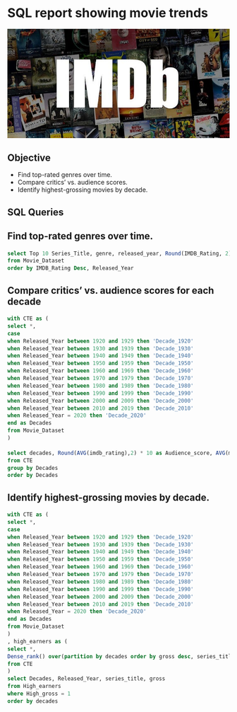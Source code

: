 # SQL report showing movie trends

![](https://github.com/Ajay96700/Explore-Movie-Rating/blob/main/IMDB%20Image.jpg)

## Objective
 - Find top-rated genres over time.
 - Compare critics’ vs. audience scores.
 - Identify highest-grossing movies by decade.

## SQL Queries

## Find top-rated genres over time.
```SQL
select Top 10 Series_Title, genre, released_year, Round(IMDB_Rating, 2) as IMDB_ratings
from Movie_Dataset
order by IMDB_Rating Desc, Released_Year
```

## Compare critics’ vs. audience scores for each decade
```SQL
with CTE as (
select *,
case
when Released_Year between 1920 and 1929 then 'Decade_1920'
when Released_Year between 1930 and 1939 then 'Decade_1930'
when Released_Year between 1940 and 1949 then 'Decade_1940'
when Released_Year between 1950 and 1959 then 'Decade_1950'
when Released_Year between 1960 and 1969 then 'Decade_1960'
when Released_Year between 1970 and 1979 then 'Decade_1970'
when Released_Year between 1980 and 1989 then 'Decade_1980'
when Released_Year between 1990 and 1999 then 'Decade_1990'
when Released_Year between 2000 and 2009 then 'Decade_2000'
when Released_Year between 2010 and 2019 then 'Decade_2010'
when Released_Year = 2020 then 'Decade_2020'
end as Decades
from Movie_Dataset
)

select decades, Round(AVG(imdb_rating),2) * 10 as Audience_score, AVG(meta_score) as Critic_score
from CTE
group by Decades
order by Decades
```

## Identify highest-grossing movies by decade.
```SQL
with CTE as (
select *,
case
when Released_Year between 1920 and 1929 then 'Decade_1920'
when Released_Year between 1930 and 1939 then 'Decade_1930'
when Released_Year between 1940 and 1949 then 'Decade_1940'
when Released_Year between 1950 and 1959 then 'Decade_1950'
when Released_Year between 1960 and 1969 then 'Decade_1960'
when Released_Year between 1970 and 1979 then 'Decade_1970'
when Released_Year between 1980 and 1989 then 'Decade_1980'
when Released_Year between 1990 and 1999 then 'Decade_1990'
when Released_Year between 2000 and 2009 then 'Decade_2000'
when Released_Year between 2010 and 2019 then 'Decade_2010'
when Released_Year = 2020 then 'Decade_2020'
end as Decades
from Movie_Dataset
)
, high_earners as (
select *, 
Dense_rank() over(partition by decades order by gross desc, series_title) as High_gross
from CTE
)
select Decades, Released_Year, series_title, gross
from High_earners
where High_gross = 1
order by decades
```
